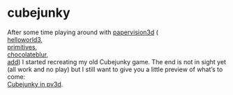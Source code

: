 <!--
  id: 298
  date: 2007-05-21T21:30:21
  modified: 2007-05-21T21:30:21
  slug: cubejunky
  type: post
  excerpt: <p>After some time playing around with papervision3d ( helloworld3, primitives, chocolateblur, add) I started recreating my old Cubejunky game. The end is not in sight yet (all work and no play) but I still want to give you a little preview of what&#8217;s to come: Cubejunky in pv3d.</p>
  categories: Flash, ActionScript
  tags: 
  inCv: 
  inPortfolio: 
  dateFrom: 
  dateTo: 
-->

# cubejunky

<p>After some time playing around with <a href="http://www.papervision3d.org/">papervision3d</a> (<br />
<a href="javascript:v();" onclick="Sjeiti.showIFrame('/test/pv3d/helloworld3.html',640,480,'helloworld3',this);">helloworld3</a>,<br />
<a href="javascript:v();" onclick="Sjeiti.showIFrame('/test/pv3d/primitives.html',640,480,'primitives',this);">primitives</a>,<br />
<a href="javascript:v();" onclick="Sjeiti.showIFrame('/test/pv3d/chocolateblur.html',640,480,'chocolateblur',this);">chocolateblur</a>,<br />
<a href="javascript:v();" onclick="Sjeiti.showIFrame('/test/pv3d/add.html',640,480,'add',this);">add</a>) I started recreating my old Cubejunky game. The end is not in sight yet (all work and no play) but I still want to give you a little preview of what&#8217;s to come:<br />
<a href="javascript:v();" onclick="Sjeiti.showIFrame('/test/pv3d/cubejunky/',640,480,'Cubejunky',this);">Cubejunky in pv3d</a>.</p>